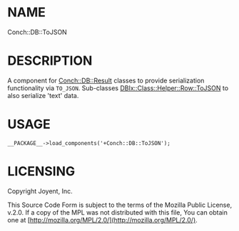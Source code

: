 # NAME

Conch::DB::ToJSON

# DESCRIPTION

A component for [Conch::DB::Result](/../modules/Conch::DB::Result) classes to provide serialization functionality via `TO_JSON`.
Sub-classes [DBIx::Class::Helper::Row::ToJSON](https://metacpan.org/pod/DBIx::Class::Helper::Row::ToJSON) to also serialize 'text' data.

# USAGE

```
__PACKAGE__->load_components('+Conch::DB::ToJSON');
```

# LICENSING

Copyright Joyent, Inc.

This Source Code Form is subject to the terms of the Mozilla Public License,
v.2.0. If a copy of the MPL was not distributed with this file, You can obtain
one at [http://mozilla.org/MPL/2.0/](http://mozilla.org/MPL/2.0/).
